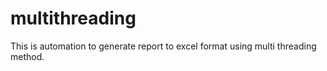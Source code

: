# multithreading
This is automation to generate report to excel format using multi threading method.
